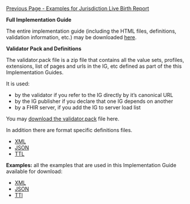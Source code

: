 [Previous Page - Examples for Jurisdiction Live Birth Report](examples_for_jurisdiction_live_birth_report.html)

**Full Implementation Guide**

The entire implementation guide (including the HTML files, definitions, validation information, etc.) may be downloaded [here](full-ig.zip).

**Validator Pack and Definitions**

The validator.pack file is a zip file that contains all the value sets, profiles, extensions, list of pages and urls in the IG, etc defined as part of the this Implementation Guides.

It is used:

* by the validator if you refer to the IG directly by it’s canonical URL
* by the IG publisher if you declare that one IG depends on another
* by a FHIR server, if you add the IG to server load list

You may [download the validator.pack](validator.pack) file here.

In addition there are format specific definitions files.

* [XML](definitions.xml.zip)
* [JSON](definitions.json.zip)
* [TTL](definitions.ttl.zip)

**Examples:** all the examples that are used in this Implementation Guide available for download:

* [XML](examples.xml.zip)
* [JSON](examples.json.zip)
* [TTl](examples.ttl.zip)